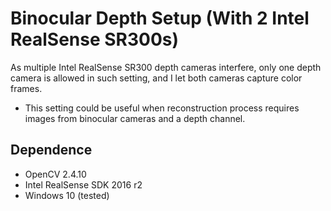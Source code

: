 # Binocular Depth Setup (With 2 Intel RealSense SR300s)

As multiple Intel RealSense SR300 depth cameras interfere, only one depth camera is allowed in such setting, and I let both cameras capture color frames.

* This setting could be useful when reconstruction process requires images from binocular cameras and a depth channel.

## Dependence

* OpenCV 2.4.10
* Intel RealSense SDK 2016 r2
* Windows 10 (tested)

